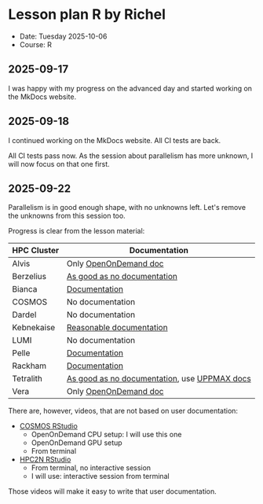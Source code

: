 # Lesson plan R by Richel

- Date: Tuesday 2025-10-06
- Course: R

## 2025-09-17

I was happy with my progress on the advanced day
and started working on the MkDocs website.

## 2025-09-18

I continued working on the MkDocs website.
All CI tests are back.

All CI tests pass now.
As the session about parallelism has more unknown,
I will now focus on that one first.

## 2025-09-22

Parallelism is in good enough shape, with no unknowns left.
Let's remove the unknowns from this session too.

Progress is clear from the lesson material:

HPC Cluster|Documentation
-----------|------------
Alvis      |Only [OpenOnDemand doc](https://www.c3se.chalmers.se/documentation/connecting/ondemand/)
Berzelius  |[As good as no documentation](https://nsc.liu.se/software/catalogue/tetralith/modules/rstudio.html)
Bianca     |[Documentation](https://docs.uppmax.uu.se/software/rstudio_on_bianca/)
COSMOS     |No documentation
Dardel     |No documentation
Kebnekaise |[Reasonable documentation](https://docs.hpc2n.umu.se/tutorials/connections/#interactive__apps__-__rstudio__server)
LUMI       |No documentation
Pelle      |[Documentation](https://docs.uppmax.uu.se/software/rstudio_on_pelle/)
Rackham    |[Documentation](https://docs.uppmax.uu.se/software/rstudio_on_rackham/)
Tetralith  |[As good as no documentation](https://nsc.liu.se/software/catalogue/tetralith/modules/rstudio.html), use [UPPMAX docs](https://docs.uppmax.uu.se/naiss/rstudio_on_tetralith/)
Vera       |Only [OpenOnDemand doc](https://www.c3se.chalmers.se/documentation/connecting/ondemand/)

There are, however, videos, that are not based on user documentation:

- [COSMOS RStudio](https://youtu.be/sPszk4DqI_U)
  - OpenOnDemand CPU setup: I will use this one
  - OpenOnDemand GPU setup
  - From terminal
- [HPC2N RStudio](https://youtu.be/V69FcmjzwwU)
  - From terminal, no interactive session
  - I will use: interactive session from terminal

Those videos will make it easy to write that user documentation.


